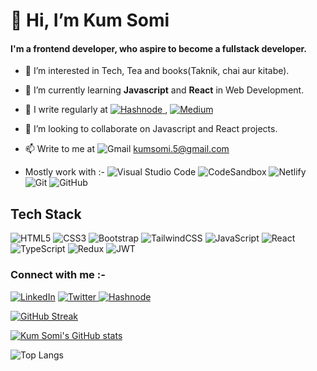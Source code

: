 # 👋 Hi, I’m Kum Somi
<h4>I'm a frontend developer, who aspire to become a fullstack developer.</h4>

- 👀 I’m interested in Tech, Tea and books(Taknik, chai aur kitabe).

- 🌱 I’m currently learning **Javascript** and **React** in Web Development.

- 📝 I write regularly at <a href="https://kumsomi.hashnode.dev/">![Hashnode](https://img.shields.io/badge/Hashnode-2962FF?style=for-the-badge&logo=hashnode&logoColor=white) </a>, <a href="https://medium.com/@kumsomi.5">![Medium](https://img.shields.io/badge/Medium-12100E?style=for-the-badge&logo=medium&logoColor=white)</a>

- 💞️ I’m looking to collaborate on Javascript and React projects.

- 📫 Write to me at ![Gmail](https://img.shields.io/badge/Gmail-D14836?style=for-the-badge&logo=gmail&logoColor=white) kumsomi.5@gmail.com

- Mostly work with :- 
	![Visual Studio Code](https://img.shields.io/badge/Visual%20Studio%20Code-0078d7.svg?style=for-the-badge&logo=visual-studio-code&logoColor=white)
  ![CodeSandbox](https://img.shields.io/badge/Codesandbox-040404?style=for-the-badge&logo=codesandbox&logoColor=DBDBDB)
![Netlify](https://img.shields.io/badge/netlify-%23000000.svg?style=for-the-badge&logo=netlify&logoColor=#00C7B7)
![Git](https://img.shields.io/badge/git-%23F05033.svg?style=for-the-badge&logo=git&logoColor=white)
![GitHub](https://img.shields.io/badge/github-%23121011.svg?style=for-the-badge&logo=github&logoColor=white)

## Tech Stack
![HTML5](https://img.shields.io/badge/html5-%23E34F26.svg?style=for-the-badge&logo=html5&logoColor=white)
![CSS3](https://img.shields.io/badge/css3-%231572B6.svg?style=for-the-badge&logo=css3&logoColor=white) 
![Bootstrap](https://img.shields.io/badge/bootstrap-%23563D7C.svg?style=for-the-badge&logo=bootstrap&logoColor=white)
![TailwindCSS](https://img.shields.io/badge/tailwindcss-%2338B2AC.svg?style=for-the-badge&logo=tailwind-css&logoColor=white)
![JavaScript](https://img.shields.io/badge/javascript-%23323330.svg?style=for-the-badge&logo=javascript&logoColor=%23F7DF1E)
![React](https://img.shields.io/badge/react-%2320232a.svg?style=for-the-badge&logo=react&logoColor=%2361DAFB)
![TypeScript](https://img.shields.io/badge/typescript-%23007ACC.svg?style=for-the-badge&logo=typescript&logoColor=white) 
![Redux](https://img.shields.io/badge/redux-%23593d88.svg?style=for-the-badge&logo=redux&logoColor=white)
![JWT](https://img.shields.io/badge/JWT-black?style=for-the-badge&logo=JSON%20web%20tokens)

### Connect with me :-
<a href="https://www.linkedin.com/in/kum-somi-25aa8a152">![LinkedIn](https://img.shields.io/badge/linkedin-%230077B5.svg?style=for-the-badge&logo=linkedin&logoColor=white)</a>
<a href="https://twitter.com/somi_kaushik">
![Twitter](https://img.shields.io/badge/Twitter-%231DA1F2.svg?style=for-the-badge&logo=Twitter&logoColor=white)
</a>
<a href="https://kumsomi.hashnode.dev/">
  ![Hashnode](https://img.shields.io/badge/Hashnode-2962FF?style=for-the-badge&logo=hashnode&logoColor=white) 
</a>
<!---
![Discord](https://img.shields.io/badge/%3CServer%3E-%237289DA.svg?style=for-the-badge&logo=discord&logoColor=white)
--->
[![GitHub Streak](https://streak-stats.demolab.com?user=kumsomi&theme=vue-dark)](https://git.io/streak-stats)

[![Kum Somi's GitHub stats](https://github-readme-stats.vercel.app/api?username=kumsomi)](https://github.com/kumsomi/github-readme-stats)

![Top Langs](https://github-readme-stats.vercel.app/api/top-langs/?username=kumsomi&theme=tokyonight)

<!---
kumsomi/kumsomi is a ✨ special ✨ repository because its `README.md` (this file) appears on your GitHub profile.
You can click the Preview link to take a look at your changes.
--->
